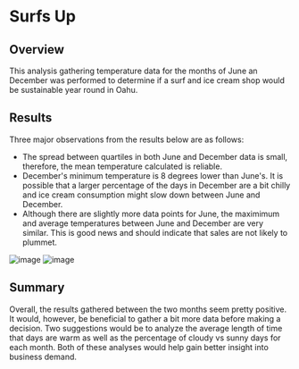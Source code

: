# Surfs Up

## Overview

This analysis gathering temperature data for the months of June an December was performed to determine if a surf and ice cream shop would be sustainable year round in Oahu.

## Results

Three major observations from the results below are as follows: 
- The spread between quartiles in both June and December data is small, therefore, the mean temperature calculated is reliable. 
- December's minimum temperature is 8 degrees lower than June's. It is possible that a larger percentage of the days in December are a bit chilly and ice cream consumption might slow down between June and December.
- Although there are slightly more data points for June, the maximimum and average temperatures between June and December are very similar. This is good news and should indicate that sales are not likely to plummet.  

![image](https://user-images.githubusercontent.com/90646961/142745745-57023571-95b7-43bd-8052-5dc478b10207.png) ![image](https://user-images.githubusercontent.com/90646961/142745750-98698355-1ee9-4dfc-b77d-b905d34d17b6.png)


## Summary

Overall, the results gathered between the two months seem pretty positive. It would, however, be beneficial to gather a bit more data before making a decision. Two suggestions would be to analyze the average length of time that days are warm as well as the percentage of cloudy vs sunny days for each month. Both of these analyses would help gain better insight into business demand. 
